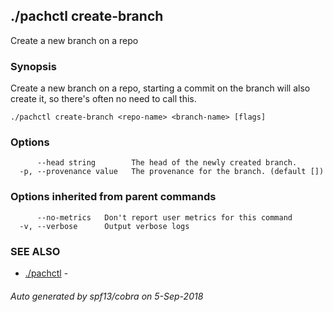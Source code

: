 ## ./pachctl create-branch

Create a new branch on a repo

### Synopsis


Create a new branch on a repo, starting a commit on the branch will also create it, so there's often no need to call this.

```
./pachctl create-branch <repo-name> <branch-name> [flags]
```

### Options

```
      --head string        The head of the newly created branch.
  -p, --provenance value   The provenance for the branch. (default [])
```

### Options inherited from parent commands

```
      --no-metrics   Don't report user metrics for this command
  -v, --verbose      Output verbose logs
```

### SEE ALSO
* [./pachctl](./pachctl.md)	 - 

###### Auto generated by spf13/cobra on 5-Sep-2018
